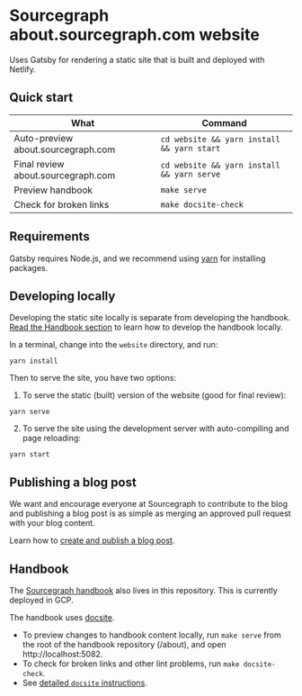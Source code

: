 # Sourcegraph about.sourcegraph.com website

Uses Gatsby for rendering a static site that is built and deployed with Netlify.


## Quick start

| What                                 | Command                                    |
| ------------------------------------ | ------------------------------------------ |
| Auto-preview about.sourcegraph.com   | `cd website && yarn install && yarn start` |
| Final review about.sourcegraph.com   | `cd website && yarn install && yarn serve` |
| Preview handbook                     | `make serve`                               |
| Check for broken links               | `make docsite-check`                       |

## Requirements

Gatsby requires Node.js, and we recommend using [yarn](https://yarnpkg.com/en/) for installing packages.

## Developing locally

Developing the static site locally is separate from developing the handbook. [Read the Handbook section](#Handbook) to learn how to develop the handbook locally.

In a terminal, change into the `website` directory, and run:

```shell
yarn install
```

Then to serve the site, you have two options:

1. To serve the static (built) version of the website (good for final review):

```shell
yarn serve
```

2. To serve the site using the development server with auto-compiling and page reloading:

```shell
yarn start
```

## Publishing a blog post

We want and encourage everyone at Sourcegraph to contribute to the blog and publishing a blog post is as simple as merging an approved pull request with your blog content.

Learn how to [create and publish a blog post](https://about.sourcegraph.com/handbook/marketing/creating_blog_posts).

## Handbook

The [Sourcegraph handbook](https://about.sourcegraph.com/handbook) also lives in this repository. This is currently deployed in GCP.

The handbook uses [docsite](https://github.com/sourcegraph/docsite).

- To preview changes to handbook content locally, run `make serve` from the root of the handbook repository (/about), and open http://localhost:5082.
- To check for broken links and other lint problems, run `make docsite-check`.
- See [detailed `docsite` instructions](handbook/editing.md#running-a-local-handbook-site).
